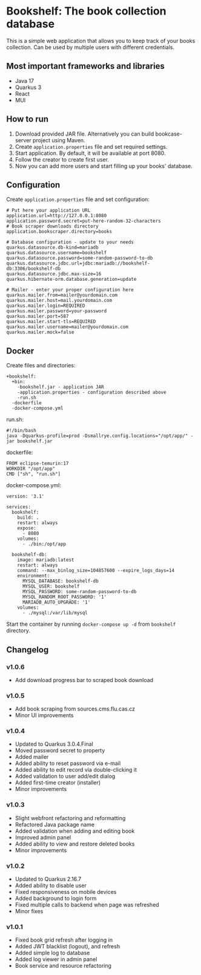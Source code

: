 # Bookshelf: The book collection database

This is a simple web application that allows you to keep track of your books collection.
Can be used by multiple users with different credentials.

## Most important frameworks and libraries
* Java 17
* Quarkus 3
* React
* MUI

## How to run
1. Download provided JAR file. Alternatively you can build bookcase-server project using Maven.
2. Create `application.properties` file and set required settings.
3. Start application. By default, it will be available at port 8080.
4. Follow the creator to create first user.
5. Now you can add more users and start filling up your books' database.

## Configuration
Create `application.properties` file and set configuration:
```
# Put here your application URL
application.url=http://127.0.0.1:8080
application.password.secret=put-here-random-32-characters
# Book scraper downloads directory
application.bookscraper.directory=books

# Database configuration - update to your needs
quarkus.datasource.db-kind=mariadb
quarkus.datasource.username=bookshelf
quarkus.datasource.password=some-random-password-to-db
quarkus.datasource.jdbc.url=jdbc:mariadb://bookshelf-db:3306/bookshelf-db
quarkus.datasource.jdbc.max-size=16
quarkus.hibernate-orm.database.generation=update

# Mailer - enter your proper configuration here
quarkus.mailer.from=mailer@yourdomain.com
quarkus.mailer.host=mail.yourdomain.com
quarkus.mailer.login=REQUIRED
quarkus.mailer.password=your-password
quarkus.mailer.port=587
quarkus.mailer.start-tls=REQUIRED
quarkus.mailer.username=mailer@yourdomain.com
quarkus.mailer.mock=false
```

## Docker
Create files and directories:
```
+bookshelf:
  +bin:
    -bookshelf.jar - application JAR
    -application.properties - configuration described above
    -run.sh
  -dockerfile
  -docker-compose.yml
```
run.sh:
```
#!/bin/bash
java -Dquarkus-profile=prod -Dsmallrye.config.locations="/opt/app/" -jar bookshelf.jar
```

dockerfile:
```
FROM eclipse-temurin:17
WORKDIR "/opt/app"
CMD ["sh", "run.sh"]
```

docker-compose.yml:
```
version: '3.1'

services:
  bookshelf:
    build: .
    restart: always
    expose:
      - 8080
    volumes:
      - ./bin:/opt/app

  bookshelf-db:
    image: mariadb:latest
    restart: always
    command: --max_binlog_size=104857600 --expire_logs_days=14
    environment:
      MYSQL_DATABASE: bookshelf-db
      MYSQL_USER: bookshelf
      MYSQL_PASSWORD: some-random-password-to-db
      MYSQL_RANDOM_ROOT_PASSWORD: '1'
      MARIADB_AUTO_UPGRADE: '1'
    volumes:
      - ./mysql:/var/lib/mysql
```

Start the container by running `docker-compose up -d` from `bookshelf` directory.

## Changelog

### v1.0.6
* Add download progress bar to scraped book download

### v1.0.5
* Add book scraping from sources.cms.flu.cas.cz
* Minor UI improvements

### v1.0.4
* Updated to Quarkus 3.0.4.Final
* Moved password secret to property
* Added mailer
* Added ability to reset password via e-mail
* Added ability to edit record via double-clicking it
* Added validation to user add/edit dialog
* Added first-time creator (installer)
* Minor improvements

### v1.0.3
* Slight webfront refactoring and reformatting
* Refactored Java package name
* Added validation when adding and editing book
* Improved admin panel
* Added ability to view and restore deleted books
* Minor improvements

### v1.0.2
* Updated to Quarkus 2.16.7
* Added ability to disable user
* Fixed responsiveness on mobile devices
* Added background to login form
* Fixed multiple calls to backend when page was refreshed
* Minor fixes

### v1.0.1
* Fixed book grid refresh after logging in
* Added JWT blacklist (logout), and refresh
* Added simple log to database
* Added log viewer in admin panel
* Book service and resource refactoring